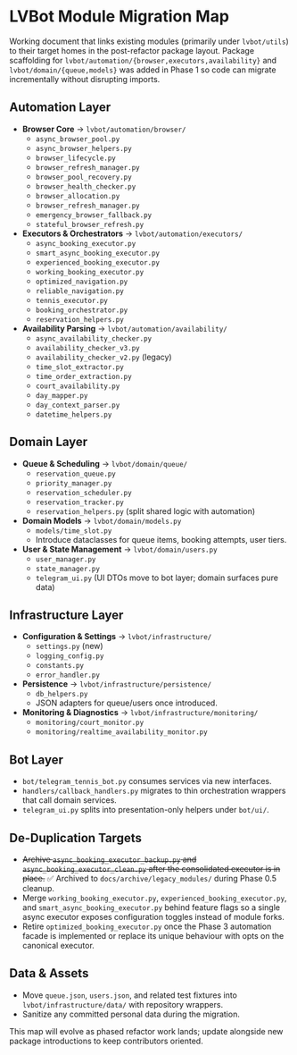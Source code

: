 # LVBot Module Migration Map

Working document that links existing modules (primarily under `lvbot/utils`) to
their target homes in the post-refactor package layout. Package scaffolding for
`lvbot/automation/{browser,executors,availability}` and `lvbot/domain/{queue,models}`
was added in Phase 1 so code can migrate incrementally without disrupting
imports.

## Automation Layer
- **Browser Core** → `lvbot/automation/browser/`
  - `async_browser_pool.py`
  - `async_browser_helpers.py`
  - `browser_lifecycle.py`
  - `browser_refresh_manager.py`
  - `browser_pool_recovery.py`
  - `browser_health_checker.py`
  - `browser_allocation.py`
  - `browser_refresh_manager.py`
  - `emergency_browser_fallback.py`
  - `stateful_browser_refresh.py`
- **Executors & Orchestrators** → `lvbot/automation/executors/`
  - `async_booking_executor.py`
  - `smart_async_booking_executor.py`
  - `experienced_booking_executor.py`
  - `working_booking_executor.py`
  - `optimized_navigation.py`
  - `reliable_navigation.py`
  - `tennis_executor.py`
  - `booking_orchestrator.py`
  - `reservation_helpers.py`
- **Availability Parsing** → `lvbot/automation/availability/`
  - `async_availability_checker.py`
  - `availability_checker_v3.py`
  - `availability_checker_v2.py` (legacy)
  - `time_slot_extractor.py`
  - `time_order_extraction.py`
  - `court_availability.py`
  - `day_mapper.py`
  - `day_context_parser.py`
  - `datetime_helpers.py`

## Domain Layer
- **Queue & Scheduling** → `lvbot/domain/queue/`
  - `reservation_queue.py`
  - `priority_manager.py`
  - `reservation_scheduler.py`
  - `reservation_tracker.py`
  - `reservation_helpers.py` (split shared logic with automation)
- **Domain Models** → `lvbot/domain/models.py`
  - `models/time_slot.py`
  - Introduce dataclasses for queue items, booking attempts, user tiers.
- **User & State Management** → `lvbot/domain/users.py`
  - `user_manager.py`
  - `state_manager.py`
  - `telegram_ui.py` (UI DTOs move to bot layer; domain surfaces pure data)

## Infrastructure Layer
- **Configuration & Settings** → `lvbot/infrastructure/`
  - `settings.py` (new)
  - `logging_config.py`
  - `constants.py`
  - `error_handler.py`
- **Persistence** → `lvbot/infrastructure/persistence/`
  - `db_helpers.py`
  - JSON adapters for queue/users once introduced.
- **Monitoring & Diagnostics** → `lvbot/infrastructure/monitoring/`
  - `monitoring/court_monitor.py`
  - `monitoring/realtime_availability_monitor.py`

## Bot Layer
- `bot/telegram_tennis_bot.py` consumes services via new interfaces.
- `handlers/callback_handlers.py` migrates to thin orchestration wrappers that
  call domain services.
- `telegram_ui.py` splits into presentation-only helpers under `bot/ui/`.

## De-Duplication Targets
- ~~Archive `async_booking_executor_backup.py` and `async_booking_executor_clean.py`
  after the consolidated executor is in place.~~ ✅ Archived to
  `docs/archive/legacy_modules/` during Phase 0.5 cleanup.
- Merge `working_booking_executor.py`, `experienced_booking_executor.py`, and
  `smart_async_booking_executor.py` behind feature flags so a single async
  executor exposes configuration toggles instead of module forks.
- Retire `optimized_booking_executor.py` once the Phase 3 automation facade is
  implemented or replace its unique behaviour with opts on the canonical
  executor.

## Data & Assets
- Move `queue.json`, `users.json`, and related test fixtures into
  `lvbot/infrastructure/data/` with repository wrappers.
- Sanitize any committed personal data during the migration.

This map will evolve as phased refactor work lands; update alongside new
package introductions to keep contributors oriented.
